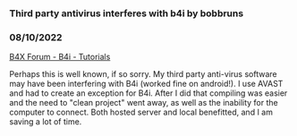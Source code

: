 ### Third party antivirus interferes with b4i by bobbruns
### 08/10/2022
[B4X Forum - B4i - Tutorials](https://www.b4x.com/android/forum/threads/142239/)

Perhaps this is well known, if so sorry. My third party anti-virus software may have been interfering with B4i (worked fine on android!). I use AVAST and had to create an exception for B4i. After I did that compiling was easier and the need to "clean project" went away, as well as the inability for the computer to connect. Both hosted server and local benefitted, and I am saving a lot of time.